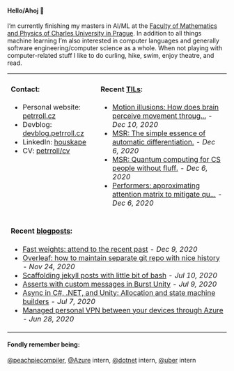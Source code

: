 #### Hello/Ahoj 👋

I’m currently finishing my masters in AI/ML at the [Faculty of Mathematics and Physics of Charles University in Prague](https://www.mff.cuni.cz/en). In addition to all things machine learning I’m also interested in computer languages and generally software engineering/computer science as a whole. When not playing with computer-related stuff I like to do curling, hike, swim, enjoy theatre, and read.

<table><tr><td valign="top">
  
#### Contact:
- Personal website: [petrroll.cz](https://petrroll.cz)
- Devblog: [devblog.petrroll.cz](https://devblog.petrroll.cz)
- LinkedIn: [houskape](https://www.linkedin.com/in/houskape/)
- CV: [petrroll/cv](https://github.com/petrroll/cv)
</td><td valign="top">

#### Recent [TILs](https://devblog.petrroll.cz/til/):
<!-- tils-posts starts -->
* [Motion illusions: How does brain perceive movement throug...](https://jake.vision/blog/motion-illusions/) - _Dec 10, 2020_
* [MSR: The simple essence of automatic differentiation.](https://www.youtube.com/watch?v=ne99laPUxN4) - _Dec 6, 2020_
* [MSR: Quantum computing for CS people without fluff.](https://www.microsoft.com/en-us/research/video/quantum-computing-computer-scientists/) - _Dec 6, 2020_
* [Performers: approximating attention matrix to mitigate qu...](https://www.youtube.com/watch?v=xJrKIPwVwGM) - _Dec 6, 2020_
<!-- tils-posts ends -->
</td></tr>

<tr><td colspan="2">

#### Recent [blogposts](https://devblog.petrroll.cz/):
<!-- blog-posts starts -->
* [Fast weights: attend to the recent past](http://devblog.petrroll.cz/fast-weights-attend-to-the-recent-past/) - _Dec 9, 2020_
* [Overleaf: how to maintain separate git repo with nice history](http://devblog.petrroll.cz/overleaf-how-to-maintain-separate-git-repo-with-nice-history/) - _Nov 24, 2020_
* [Scaffolding jekyll posts with little bit of bash](http://devblog.petrroll.cz/scaffolding-jekyll-posts-with-little-bit-of-bash/) - _Jul 10, 2020_
* [Asserts with custom messages in Burst Unity](http://devblog.petrroll.cz/asserts-with-custom-messages-in-burst-unity/) - _Jul 9, 2020_
* [Async in C#, .NET, and Unity: Allocation and state machine builders](http://devblog.petrroll.cz/async-in-csharp-dotnet-and-unity-allocation-and-builders/) - _Jul 7, 2020_
* [Managed personal VPN between your devices through Azure](http://devblog.petrroll.cz/managed-personal-vpn-between-your-devices-through-azure/) - _Jun 28, 2020_
<!-- blog-posts ends -->
</td></tr></table>

#### Fondly remember being:
[@peachpiecompiler](https://github.com/peachpiecompiler), [@Azure](https://github.com/Azure) intern, [@dotnet](https://github.com/dotnet) intern, [@uber](https://github.com/uber) intern
